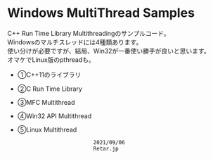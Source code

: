 # Windows MultiThread Samples

C++ Run Time Library Multithreadingのサンプルコード。<br>
Windowsのマルチスレッドには4種類あります。<br>
使い分けが必要ですが、結局、Win32が一番使い勝手が良いと思います。<br>
オマケでLinux版のpthreadも。<p>
 
- ①C++11のライブラリ
- ②C Run Time Library
- ③MFC Multithread
- ④Win32 API Multithread
- ⑤Linux Multithread   
     
                              2021/09/06      
                              Retar.jp 
